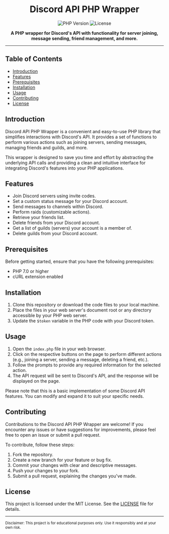 <h1 align="center">Discord API PHP Wrapper</h1>

<p align="center">
    <img src="https://img.shields.io/badge/php-7.0%2B-blue.svg" alt="PHP Version">
    <img src="https://img.shields.io/badge/license-MIT-blue.svg" alt="License">
</p>

<p align="center">
    <strong>A PHP wrapper for Discord's API with functionality for server joining, message sending, friend management, and more.</strong>
</p>

---

## Table of Contents

- [Introduction](#introduction)
- [Features](#features)
- [Prerequisites](#prerequisites)
- [Installation](#installation)
- [Usage](#usage)
- [Contributing](#contributing)
- [License](#license)

## Introduction

Discord API PHP Wrapper is a convenient and easy-to-use PHP library that simplifies interactions with Discord's API. It provides a set of functions to perform various actions such as joining servers, sending messages, managing friends and guilds, and more.

This wrapper is designed to save you time and effort by abstracting the underlying API calls and providing a clean and intuitive interface for integrating Discord's features into your PHP applications.

## Features

- Join Discord servers using invite codes.
- Set a custom status message for your Discord account.
- Send messages to channels within Discord.
- Perform raids (customizable actions).
- Retrieve your friends list.
- Delete friends from your Discord account.
- Get a list of guilds (servers) your account is a member of.
- Delete guilds from your Discord account.

## Prerequisites

Before getting started, ensure that you have the following prerequisites:

- PHP 7.0 or higher
- cURL extension enabled

## Installation

1. Clone this repository or download the code files to your local machine.
2. Place the files in your web server's document root or any directory accessible by your PHP web server.
3. Update the `$token` variable in the PHP code with your Discord token.

## Usage

1. Open the `index.php` file in your web browser.
2. Click on the respective buttons on the page to perform different actions (e.g., joining a server, sending a message, deleting a friend, etc.).
3. Follow the prompts to provide any required information for the selected action.
4. The API request will be sent to Discord's API, and the response will be displayed on the page.

Please note that this is a basic implementation of some Discord API features. You can modify and expand it to suit your specific needs.

## Contributing

Contributions to the Discord API PHP Wrapper are welcome! If you encounter any issues or have suggestions for improvements, please feel free to open an issue or submit a pull request.

To contribute, follow these steps:

1. Fork the repository.
2. Create a new branch for your feature or bug fix.
3. Commit your changes with clear and descriptive messages.
4. Push your changes to your fork.
5. Submit a pull request, explaining the changes you've made.

## License

This project is licensed under the MIT License. See the [LICENSE](LICENSE) file for details.

---

<sup>Disclaimer: This project is for educational purposes only. Use it responsibly and at your own risk.</sup>
